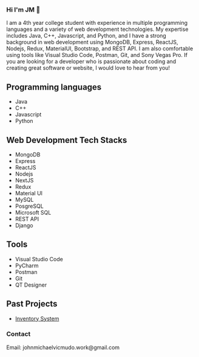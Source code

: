 ### Hi I'm JM 👋

I am a 4th year college student with experience in multiple programming languages and a variety of web development technologies. My expertise includes Java, C++, Javascript, and Python, and I have a strong background in web development using MongoDB, Express, ReactJS, Nodejs, Redux, MaterialUI, Bootstrap, and REST API. I am also comfortable using tools like Visual Studio Code, Postman, Git, and Sony Vegas Pro. If you are looking for a developer who is passionate about coding and creating great software or website, I would love to hear from you!

<h2>Programming languages</h2>
  <ul>
    <li>Java</li>
    <li>C++</li>
    <li>Javascript</li>
    <li>Python</li>
  </ul>
<h2>Web Development Tech Stacks</h2>
  <ul>
    <li>MongoDB</li>
    <li>Express</li>
    <li>ReactJS</li>
    <li>Nodejs</li>
    <li>NextJS</li>
    <li>Redux</li>
    <li>Material UI</li>
    <li>MySQL</li>
    <li>PosgreSQL</>
    <li>Microsoft SQL</li>
    <li>REST API</li>
    <li>Django</li>
  </ul>
<h2>Tools</h2>
  <ul>
    <li>Visual Studio Code</li>
    <li>PyCharm</li>
    <li>Postman</li>
    <li>Git</li>
    <li>QT Designer</li>
  </ul>
  
 <h2>Past Projects</h2>
   <ul>
  <li><a href="https://inventory-system-fe.vercel.app/">Inventory System</a></li>
   </ul>

<h3>Contact</h3>
Email: johnmichaelvicmudo.work@gmail.com
<!--
**n0tvicci/n0tVicci** is a ✨ _special_ ✨ repository because its `README.md` (this file) appears on your GitHub profile.

Here are some ideas to get you started:

- 🔭 I’m currently working on ...
- 🌱 I’m currently learning ...
- 👯 I’m looking to collaborate on ...
- 🤔 I’m looking for help with ...
- 💬 Ask me about ...
- 📫 How to reach me: ...
- 😄 Pronouns: ...
- ⚡ Fun fact: ...
-->
